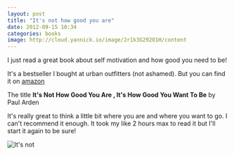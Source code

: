 ```yaml
---
layout: post
title: "It's not how good you are"
date: 2012-09-15 10:34
categories: books
image: http://cloud.yannick.io/image/2r1k3G292O1H/content
---
```


I just read a great book about self motivation and how good you need to be!

It's a bestseller I bought at urban outfitters (not ashamed).
But you can find it on [amazon](http://www.amazon.fr/Its-Not-How-Good-Want/dp/0714843377)

The title **It's Not How Good You Are , It's How Good You Want To Be** by Paul Arden

It's really great to think a little bit where you are and where you want to go.
I can't recommend it enough. It took my like 2 hours max to read it but I'll start it again to be sure!

![It's not](http://24.media.tumblr.com/tumblr_mackj95Abb1qb4i2ko1_1280.jpg)
